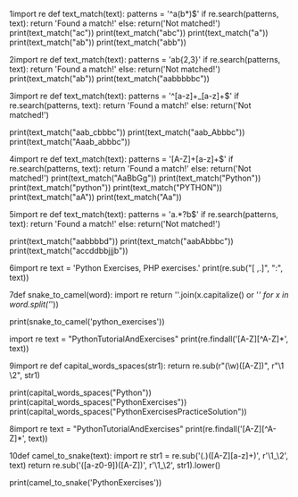1import re
def text_match(text):
        patterns = '^a(b*)$'
        if re.search(patterns,  text):
                return 'Found a match!'
        else:
                return('Not matched!')
print(text_match("ac"))
print(text_match("abc"))
print(text_match("a"))
print(text_match("ab"))
print(text_match("abb"))

2import re
def text_match(text):
        patterns = 'ab{2,3}'
        if re.search(patterns,  text):
                return 'Found a match!'
        else:
                return('Not matched!')
print(text_match("ab"))
print(text_match("aabbbbbc"))

3import re
def text_match(text):
        patterns = '^[a-z]+_[a-z]+$'
        if re.search(patterns,  text):
                return 'Found a match!'
        else:
                return('Not matched!')

print(text_match("aab_cbbbc"))
print(text_match("aab_Abbbc"))
print(text_match("Aaab_abbbc"))


4import re
def text_match(text):
        patterns = '[A-Z]+[a-z]+$'
        if re.search(patterns, text):
                return 'Found a match!'
        else:
                return('Not matched!')
print(text_match("AaBbGg"))
print(text_match("Python"))
print(text_match("python"))
print(text_match("PYTHON"))
print(text_match("aA"))
print(text_match("Aa"))


5import re
def text_match(text):
        patterns = 'a.*?b$'
        if re.search(patterns,  text):
                return 'Found a match!'
        else:
                return('Not matched!')

print(text_match("aabbbbd"))
print(text_match("aabAbbbc"))
print(text_match("accddbbjjjb"))

6import re
text = 'Python Exercises, PHP exercises.'
print(re.sub("[ ,.]", ":", text))


7def snake_to_camel(word):
        import re
        return ''.join(x.capitalize() or '_' for x in word.split('_'))

print(snake_to_camel('python_exercises'))

import re
text = "PythonTutorialAndExercises"
print(re.findall('[A-Z][^A-Z]*', text))

9import re
def capital_words_spaces(str1):
  return re.sub(r"(\w)([A-Z])", r"\1 \2", str1)

print(capital_words_spaces("Python"))
print(capital_words_spaces("PythonExercises"))
print(capital_words_spaces("PythonExercisesPracticeSolution"))

8import re
text = "PythonTutorialAndExercises"
print(re.findall('[A-Z][^A-Z]*', text))

10def camel_to_snake(text):
        import re
        str1 = re.sub('(.)([A-Z][a-z]+)', r'\1_\2', text)
        return re.sub('([a-z0-9])([A-Z])', r'\1_\2', str1).lower()

print(camel_to_snake('PythonExercises'))
